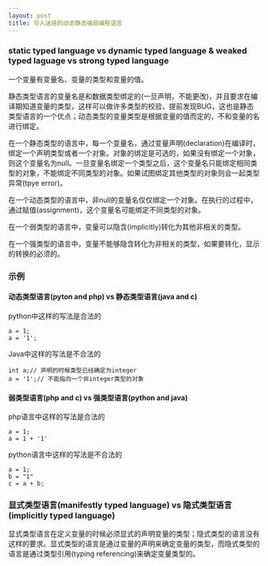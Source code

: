 ```yaml
---
layout: post
title: 令人迷惑的动态静态强弱编程语言 
---
```


### static typed language vs dynamic typed language & weaked typed laguage vs strong typed language

一个变量有变量名、变量的类型和变量的值。

静态类型语言的变量名是和数据类型绑定的(一旦声明，不能更改)，并且要求在编译期知道变量的类型，这样可以做许多类型的校验，提前发现BUG，这也是静态类型语言的一个优点；动态类型的变量类型是根据变量的值而定的，不和变量的名进行绑定。

在一个静态类型的语言中，每一个变量名，通过变量声明(declaration)在编译时，绑定一个声明类型或者一个对象。对象的绑定是可选的，如果没有绑定一个对象，则这个变量名为null。一旦变量名绑定一个类型之后，这个变量名只能绑定相同类型的对象，不能绑定不同类型的对象。如果试图绑定其他类型的对象则会一起类型异常(tpye error)。

在一个动态类型的语言中，非null的变量名仅仅绑定一个对象。在执行的过程中，通过赋值(assignment)，这个变量名可能绑定不同类型的对象。

在一个弱类型的语言中，变量可以隐含(implicitly)转化为其他非相关的类型。

在一个强类型的语言中，变量不能够隐含转化为非相关的类型，如果要转化，显示的转换的必须的。

### 示例

#### 动态类型语言(pyton and php) vs 静态类型语言(java and c)

python中这样的写法是合法的

    a = 1;
    a = '1';

Java中这样的写法是不合法的

    int a;// 声明的时候类型已经确定为integer
    a = '1';// 不能指向一个非integer类型的对象

#### 弱类型语言(php and c) vs 强类型语言(python and java)

php语言中这样的写法是合法的

    a = 1;
    a = 1 + '1'

python语言中这样的写法是不合法的

    a = 1;
    b = "1"
    c = a + b;

### 显式类型语言(manifestly typed language) vs 隐式类型语言(implicitly typed language)

显式类型语言在定义变量的时候必须显式的声明变量的类型；隐式类型的语言没有这样的要求。显式类型的语言是通过变量的声明来确定变量的类型，而隐式类型的语言是通过类型引用(typing referencing)来确定变量类型的。
